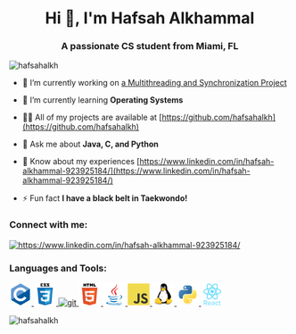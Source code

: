 <h1 align="center">Hi 👋, I'm Hafsah Alkhammal</h1>
<h3 align="center">A passionate CS student from Miami, FL</h3>

<p align="left"> <img src="https://komarev.com/ghpvc/?username=hafsahalkh&label=Profile%20views&color=0e75b6&style=flat" alt="hafsahalkh" /> </p>

- 🔭 I’m currently working on [a Multithreading and Synchronization Project](https://github.com/abhijith183/OS-nachos-Team2)

- 🌱 I’m currently learning **Operating Systems**

- 👨‍💻 All of my projects are available at [https://github.com/hafsahalkh](https://github.com/hafsahalkh)

- 💬 Ask me about **Java, C, and Python**

- 📄 Know about my experiences [https://www.linkedin.com/in/hafsah-alkhammal-923925184/](https://www.linkedin.com/in/hafsah-alkhammal-923925184/)

- ⚡ Fun fact **I have a black belt in Taekwondo!**

<h3 align="left">Connect with me:</h3>
<p align="left">
<a href="https://linkedin.com/in/https://www.linkedin.com/in/hafsah-alkhammal-923925184/" target="blank"><img align="center" src="https://raw.githubusercontent.com/rahuldkjain/github-profile-readme-generator/master/src/images/icons/Social/linked-in-alt.svg" alt="https://www.linkedin.com/in/hafsah-alkhammal-923925184/" height="30" width="40" /></a>
</p>

<h3 align="left">Languages and Tools:</h3>
<p align="left"> <a href="https://www.cprogramming.com/" target="_blank" rel="noreferrer"> <img src="https://raw.githubusercontent.com/devicons/devicon/master/icons/c/c-original.svg" alt="c" width="40" height="40"/> </a> <a href="https://www.w3schools.com/css/" target="_blank" rel="noreferrer"> <img src="https://raw.githubusercontent.com/devicons/devicon/master/icons/css3/css3-original-wordmark.svg" alt="css3" width="40" height="40"/> </a> <a href="https://git-scm.com/" target="_blank" rel="noreferrer"> <img src="https://www.vectorlogo.zone/logos/git-scm/git-scm-icon.svg" alt="git" width="40" height="40"/> </a> <a href="https://www.w3.org/html/" target="_blank" rel="noreferrer"> <img src="https://raw.githubusercontent.com/devicons/devicon/master/icons/html5/html5-original-wordmark.svg" alt="html5" width="40" height="40"/> </a> <a href="https://www.java.com" target="_blank" rel="noreferrer"> <img src="https://raw.githubusercontent.com/devicons/devicon/master/icons/java/java-original.svg" alt="java" width="40" height="40"/> </a> <a href="https://developer.mozilla.org/en-US/docs/Web/JavaScript" target="_blank" rel="noreferrer"> <img src="https://raw.githubusercontent.com/devicons/devicon/master/icons/javascript/javascript-original.svg" alt="javascript" width="40" height="40"/> </a> <a href="https://www.linux.org/" target="_blank" rel="noreferrer"> <img src="https://raw.githubusercontent.com/devicons/devicon/master/icons/linux/linux-original.svg" alt="linux" width="40" height="40"/> </a> <a href="https://www.python.org" target="_blank" rel="noreferrer"> <img src="https://raw.githubusercontent.com/devicons/devicon/master/icons/python/python-original.svg" alt="python" width="40" height="40"/> </a> <a href="https://reactjs.org/" target="_blank" rel="noreferrer"> <img src="https://raw.githubusercontent.com/devicons/devicon/master/icons/react/react-original-wordmark.svg" alt="react" width="40" height="40"/> </a> </p>

<p><img align="center" src="https://github-readme-stats.vercel.app/api/top-langs?username=hafsahalkh&show_icons=true&locale=en&layout=compact" alt="hafsahalkh" /></p>
